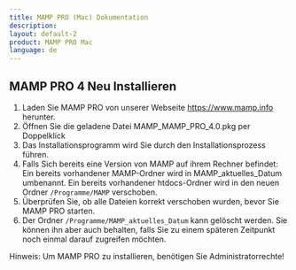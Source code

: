 ```yaml
---
title: MAMP PRO (Mac) Dokumentation
description: 
layout: default-2
product: MAMP PRO Mac
language: de
---
```


## MAMP PRO 4 Neu Installieren

1. Laden Sie MAMP PRO von unserer Webseite https://www.mamp.info herunter.
2. Öffnen Sie die geladene Datei MAMP_MAMP_PRO_4.0.pkg per Doppelklick
3. Das Installationsprogramm wird Sie durch den Installationsprozess führen.
4. Falls Sich bereits eine Version von MAMP auf ihrem Rechner befindet:
    Ein bereits vorhandener MAMP-Ordner wird in MAMP_aktuelles_Datum umbenannt.
    Ein bereits vorhandener htdocs-Ordner wird in den neuen Ordner `/Programme/MAMP` verschoben.
5. Überprüfen Sie, ob alle Dateien korrekt verschoben wurden, bevor Sie MAMP PRO starten.
6. Der Ordner `/Programme/MAMP_aktuelles_Datum` kann gelöscht werden. Sie können ihn aber auch behalten, falls Sie zu einem späteren Zeitpunkt noch einmal darauf zugreifen möchten.

<div class="alert" role="alert">
Hinweis: Um MAMP PRO zu installieren, benötigen Sie Administratorrechte!
</div>



